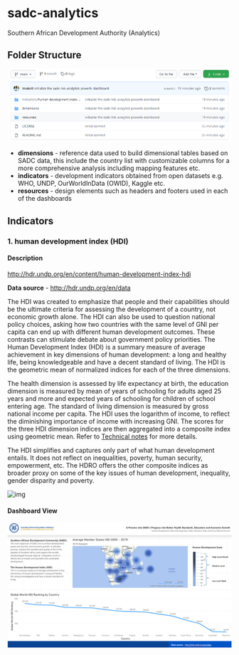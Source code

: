 # sadc-analytics
Southern African Development Authority (Analytics)

## Folder Structure

<img src="https://github.com/lmakoti/sadc-analytics/blob/main/resources/readme/folder-structure.png?raw=true" alt="folder-structure.png" style="zoom:67%;" />

- **dimensions** - reference data used to build dimensional tables based on SADC data, this include the country list with customizable columns for a more comprehensive analysis including mapping features etc. 
- **indicators** - development indicators obtained from open datasets e.g. WHO, UNDP, OurWorldInData (OWID), Kaggle etc.
- **resources** - design elements such as headers and footers used in each of the dashboards



## Indicators

### 1. human development index (HDI)

#### **Description** 

http://hdr.undp.org/en/content/human-development-index-hdi

**Data source** - http://hdr.undp.org/en/data

The HDI was created to emphasize that people and their capabilities should  be the ultimate criteria for assessing the development of a country, not economic growth alone. The HDI can also be used to question national  policy choices, asking how two countries with the same level of GNI per  capita can end up with different human development outcomes. These  contrasts can stimulate debate about government policy priorities.
 The Human Development Index (HDI) is a summary measure of average  achievement in key dimensions of human development: a long and healthy  life, being knowledgeable and have a decent standard of living. The HDI  is the geometric mean of normalized indices for each of the three  dimensions.

The health dimension is assessed by life expectancy at birth, the  education dimension is measured by mean of years of schooling for adults aged 25 years and more and expected years of schooling for children of  school entering age. The standard of living dimension is measured by  gross national income per capita. The HDI uses the logarithm of income,  to reflect the diminishing importance of income with increasing GNI. The scores for the three HDI dimension indices are then aggregated into a  composite index using geometric mean. Refer to [Technical notes](http://hdr.undp.org/sites/default/files/hdr2020_technical_notes.pdf) for more details.

The HDI simplifies and captures only part of what human development  entails. It does not reflect on inequalities, poverty, human security,  empowerment, etc. The HDRO offers the other composite indices as broader proxy on some of the key issues of human development, inequality,  gender disparity and poverty.

![img](http://hdr.undp.org/sites/default/files/hdi_2020.jpg)



#### Dashboard View

![sadc-hdi.png](https://github.com/lmakoti/sadc-analytics/blob/main/resources/readme/sadc-hdi.png?raw=true)


